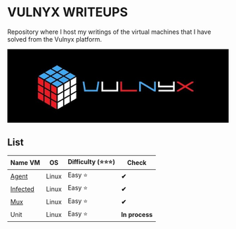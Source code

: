 # VULNYX WRITEUPS

Repository where I host my writings of the virtual machines that I have solved from the Vulnyx platform.

![VULNYX](./img/sddefault.jpg)

## **List**

| **Name VM** | **OS** | **Difficulty (⭐⭐⭐)** | **Check** |
|-------------|--------|--------------------------|-----------|
| [Agent](writeups/VULNYX-Agent.pdf)     | Linux  | Easy     ⭐          | **✔**     |
| [Infected](writeups/VULNYX-Infected.pdf)    | Linux  | Easy     ⭐          | **✔**     |
| [Mux](writeups/VULNYX-Mux.pdf)         | Linux  | Easy     ⭐          | **✔**    |
| Unit        | Linux  | Easy     ⭐          | **In process**    |
